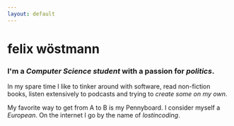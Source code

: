```yaml
---
layout: default
---
```


# felix wöstmann

### I'm a _Computer Science student_ with a passion for _politics_.



  In my spare time I like to tinker around with software, read non-fiction books, listen extensively to podcasts and trying to _create some on my own_.

  My favorite way to get from A to B is my Pennyboard. I consider myself a _European_. On the internet I go by the name of _lostincoding_.
